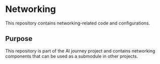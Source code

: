 # Networking

This repository contains networking-related code and configurations.

## Purpose

This repository is part of the AI journey project and contains networking components that can be used as a submodule in other projects.
